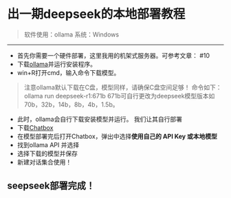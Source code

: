 # 出一期deepseek的本地部署教程
> 软件使用：ollama
> 系统：Windows
---
* 首先你需要一个硬件部署，这里我用的机架式服务器。可参考文章：
#10 
* 下载[ollama](https://ollama.com/)并运行安装程序。
* win+R打开cmd，输入命令下载模型。
> 注意ollama默认下载在C盘，模型同样，请确保C盘空间足够！
命令如下：
ollama run deepseek-r1:671b
> 671b可自行更改为deepseek模型版本如70b，32b，14b，8b，4b，1.5b。
* 此时，ollama会自行下载安装模型并运行。
我们让其自行部署
* 下载[Chatbox](https://chatboxai.app/zh)
* 在模型部署完后打开Chatbox，弹出中选择**使用自己的 API Key 或本地模型**
* 找到ollama API 并选择
* 选择下载的模型并保存
* 新建对话集合使用！
## seepseek部署完成！
